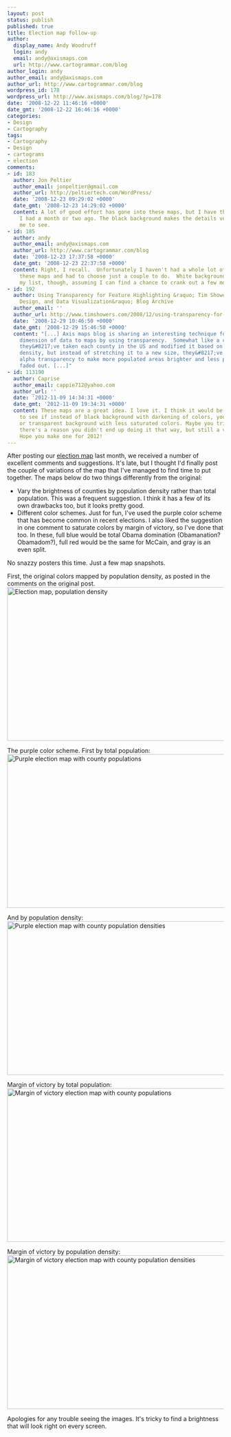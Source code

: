 ```yaml
---
layout: post
status: publish
published: true
title: Election map follow-up
author:
  display_name: Andy Woodruff
  login: andy
  email: andy@axismaps.com
  url: http://www.cartogrammar.com/blog
author_login: andy
author_email: andy@axismaps.com
author_url: http://www.cartogrammar.com/blog
wordpress_id: 178
wordpress_url: http://www.axismaps.com/blog/?p=178
date: '2008-12-22 11:46:16 +0000'
date_gmt: '2008-12-22 16:46:16 +0000'
categories:
- Design
- Cartography
tags:
- Cartography
- Design
- cartograms
- election
comments:
- id: 183
  author: Jon Peltier
  author_email: jonpeltier@gmail.com
  author_url: http://peltiertech.com/WordPress/
  date: '2008-12-23 09:29:02 +0000'
  date_gmt: '2008-12-23 14:29:02 +0000'
  content: A lot of good effort has gone into these maps, but I have the same comment
    I had a month or two ago. The black background makes the details very hard for
    me to see.
- id: 185
  author: andy
  author_email: andy@axismaps.com
  author_url: http://www.cartogrammar.com/blog
  date: '2008-12-23 17:37:58 +0000'
  date_gmt: '2008-12-23 22:37:58 +0000'
  content: Right, I recall.  Unfortunately I haven't had a whole lot of time to revisit
    these maps and had to choose just a couple to do.  White background is next on
    my list, though, assuming I can find a chance to crank out a few more.
- id: 192
  author: Using Transparency for Feature Highlighting &raquo; Tim Showers - Web Development,
    Design, and Data Visualization&raquo; Blog Archive
  author_email: ''
  author_url: http://www.timshowers.com/2008/12/using-transparency-for-feature-highlighting/
  date: '2008-12-29 10:46:50 +0000'
  date_gmt: '2008-12-29 15:46:50 +0000'
  content: "[...] Axis maps blog is sharing an interesting technique for adding another
    dimension of data to maps by using transparency.  Somewhat like a cartogram,
    they&#8217;ve taken each county in the US and modified it based on population
    density, but instead of stretching it to a new size, they&#8217;ve increased the
    alpha transparency to make more populated areas brighter and less populated areas
    faded out. [...]"
- id: 113190
  author: Caprise
  author_email: cappie712@yahoo.com
  author_url: ''
  date: '2012-11-09 14:34:31 +0000'
  date_gmt: '2012-11-09 19:34:31 +0000'
  content: These maps are a great idea. I love it. I think it would be a lot easier
    to see if instead of black background with darkening of colors, you used a white
    or transparent background with less saturated colors. Maybe you tried that and
    there's a reason you didn't end up doing it that way, but still a very cool idea.
    Hope you make one for 2012!
---
```

<p>After posting our <a href="http://www.axismaps.com/blog/2008/11/a-new-kind-of-election-map/">election map</a> last month, we received a number of excellent comments and suggestions.  It's late, but I thought I'd finally post the couple of variations of the map that I've managed to find time to put together.  The maps below do two things differently from the original:</p>
<ul>
<li>Vary the brightness of counties by population density rather than total population.  This was a frequent suggestion.  I think it has a few of its own drawbacks too, but it looks pretty good.</li>
<li>Different color schemes.  Just for fun, I've used the purple color scheme that has become common in recent elections.  I also liked the suggestion in one comment to saturate colors by margin of victory, so I've done that too.  In these, full blue would be total Obama domination (Obamanation? Obamadom?), full red would be the same for McCain, and gray is an even split.</li>
</ul>
<p>No snazzy posters this time.  Just a few map snapshots.</p>
<p>First, the original colors mapped by population density, as posted in the comments on the original post.<br />
<img src="http://www.cartogrammar.com/images/night_election_density.jpg" alt="Election map, population density" width="525" height="357" /></p>
<p>The purple color scheme.  First by total population:<br />
<img src="http://www.cartogrammar.com/images/purple_totalpop_small.png" alt="Purple election map with county populations" width="525" height="357" /></p>
<p>And by population density:<br />
<img src="http://www.cartogrammar.com/images/purple_density_small.png" alt="Purple election map with county population densities" width="525" height="357" /></p>
<p>Margin of victory by total population:<br />
<img src="http://www.cartogrammar.com/images/margin_totalpop_small.png" alt="Margin of victory election map with county populations" width="525" height="357" /></p>
<p>Margin of victory by population density:<br />
<img src="http://www.cartogrammar.com/images/margin_density_small.png" alt="Margin of victory election map with county population densities" width="525" height="357" /></p>
<p>Apologies for any trouble seeing the images.  It's tricky to find a brightness that will look right on every screen.</p>
